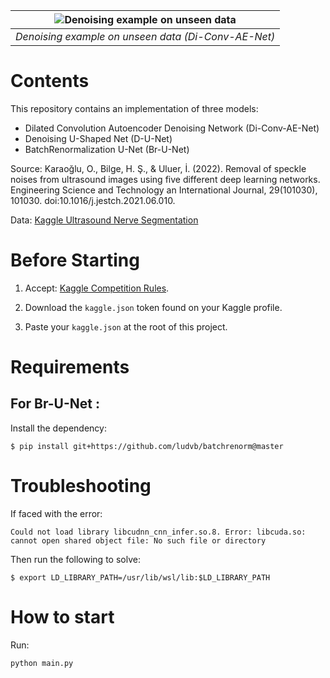 | ![Denoising example on unseen data](https://drive.google.com/uc?id=1gsppC5icp9r_g6latkOu4ta5nuNk9VI7) |
|:--:|
| *Denoising example on unseen data (Di-Conv-AE-Net)* |

# Contents
This repository contains an implementation of three models:
- Dilated Convolution Autoencoder Denoising Network (Di-Conv-AE-Net)
- Denoising U-Shaped Net (D-U-Net)
- BatchRenormalization U-Net (Br-U-Net)

Source: Karaoğlu, O., Bilge, H. Ş., & Uluer, İ. (2022). Removal of speckle noises from ultrasound images using five different deep learning networks. Engineering Science and Technology an International Journal, 29(101030), 101030. doi:10.1016/j.jestch.2021.06.010.

Data: 
[Kaggle Ultrasound Nerve Segmentation](https://www.kaggle.com/competitions/ultrasound-nerve-segmentation/code)

# Before Starting
1. Accept: [Kaggle Competition Rules](https://www.kaggle.com/competitions/ultrasound-nerve-segmentation/rules).

2. Download the `kaggle.json` token found on your Kaggle profile.

3. Paste your `kaggle.json` at the root of this project.

# Requirements
## For Br-U-Net :
Install the dependency:
```
$ pip install git+https://github.com/ludvb/batchrenorm@master
```

# Troubleshooting
If faced with the error:
```
Could not load library libcudnn_cnn_infer.so.8. Error: libcuda.so: cannot open shared object file: No such file or directory
```
Then run the following to solve:
```
$ export LD_LIBRARY_PATH=/usr/lib/wsl/lib:$LD_LIBRARY_PATH
```

# How to start
Run:
```
python main.py
```